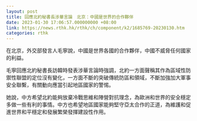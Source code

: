 ```yaml
---
layout: post
title: 回應北約秘書長涉華言論　北京：中國是世界的合作夥伴
date: 2023-01-30 17:06:57.000000000 +08:00
link: https://news.rthk.hk/rthk/ch/component/k2/1685769-20230130.htm
categories: rthk
---
```


在北京，外交部發言人毛寧說，中國是世界各國的合作夥伴，中國不威脅任何國家的利益。

毛寧回應北約秘書長訪韓時發表涉華言論時強調，北約一方面聲稱其作為區域性防禦性聯盟的定位沒有變化，一方面不斷的突破傳統防區和領域，不斷加強加大軍事安全聯繫，有關動向應當引起地區國家的警惕。

她說，中方希望北約能夠放棄冷戰思維和陣營對抗理念，為歐洲和世界的安全穩定多做一些有利的事情。中方也希望地區國家能夠堅守亞太合作的正道，為維護和促進世界和平穩定和發展繁榮發揮建設性作用。
